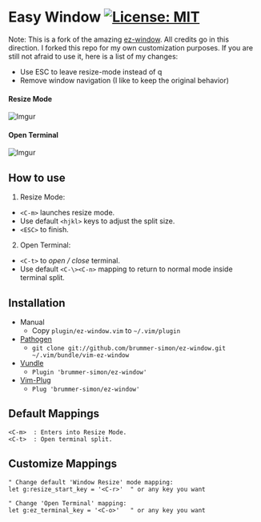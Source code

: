 Easy Window
[![License: MIT](https://img.shields.io/badge/License-MIT-green.svg)](https://github.com/brummer-simon/ez-window/blob/master/LICENSE)
==========

Note: This is a fork of the amazing [ez-window](https://github.com/AnotherProksY/ez-window).
All credits go in this direction. I forked this repo for my own customization purposes.
If you are still not afraid to use it, here is a list of my changes:

* Use ESC to leave resize-mode instead of q
* Remove window navigation (I like to keep the original behavior)


#### Resize Mode

![Imgur](https://i.imgur.com/fTQkxD4.gif?1)

#### Open Terminal

![Imgur](https://i.imgur.com/ib8AuSN.gif?1)

How to use
------------

1. Resize Mode:
  - `<C-m>` launches resize mode.
  - Use default `<hjkl>` keys to adjust the split size.
  - `<ESC>` to finish.

2. Open Terminal:
  - `<C-t>` to *open / close* terminal.
  - Use default `<C-\><C-n>` mapping to return to normal mode inside terminal split.

Installation
------------

* Manual
  * Copy `plugin/ez-window.vim` to `~/.vim/plugin`
* [Pathogen](https://github.com/tpope/vim-pathogen)
  * `git clone git://github.com/brummer-simon/ez-window.git ~/.vim/bundle/vim-ez-window`
* [Vundle](https://github.com/VundleVim/Vundle.vim)
  * `Plugin 'brummer-simon/ez-window'`
* [Vim-Plug](https://github.com/junegunn/vim-plug)
  * `Plug 'brummer-simon/ez-window'`

Default Mappings
---------

    <C-m>  : Enters into Resize Mode.
    <C-t>  : Open terminal split.

Customize Mappings
---------

```vim
" Change default 'Window Resize' mode mapping:
let g:resize_start_key = '<C-r>'  " or any key you want

" Change 'Open Terminal' mapping:
let g:ez_terminal_key = '<C-o>'   " or any key you want
```
